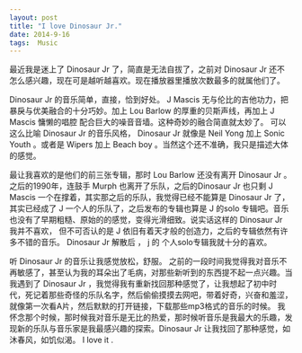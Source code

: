 ```yaml
---
layout: post
title: "I love Dinosaur Jr."
date: 2014-9-16
tags:  Music
---
```


最近我是迷上了 Dinosaur Jr 了，简直是无法自拔了，之前对 Dinosaur Jr 还不怎么感兴趣，现在可是越听越喜欢。现在播放器里播放次数最多的就属他们了。

Dinosaur Jr 的音乐简单，直接，恰到好处。 J Mascis 无与伦比的吉他功力，把暴戾与优美融合的十分巧妙。加上 Lou Barlow 的厚重的贝斯声线，再加上 J Mascis 慵懒的唱腔 配合巨大的噪音音墙。这种奇妙的融合简直就太妙了。 可以这么比喻 Dinosaur Jr 的音乐风格， Dinosaur Jr 就像是 Neil Yong 加上 Sonic Youth 。或者是 Wipers 加上 Beach boy 。当然这个还不准确，我只是描述大体的感觉。

最让我喜欢的是他们的前三张专辑，那时 Lou Barlow 还没有离开 Dinosaur Jr 。 之后的1990年，连鼓手 Murph 也离开了乐队，之后的Dinosaur Jr 也只剩 J Mascis 一个在撑着，其实那之后的乐队，我觉得已经不能算是 Dinosaur Jr 了，其实已经成了 J 一个人的乐队了，之后发布的专辑也算是 J 的solo 专辑吧。音乐也没有了早期粗糙、原始的的感觉，变得光滑细致。说实话这样的 Dinosaur Jr 我并不喜欢， 但不可否认的是 J 依旧有着天才般的创造力，之后的专辑依然有许多不错的音乐。  Dinosaur Jr 解散后 ， j 的 个人solo专辑我就十分的喜欢。

听 Dinosaur Jr 的音乐让我感觉放松，舒服。 之前的一段时间我觉得我对音乐不再敏感了，甚至认为我的耳朵出了毛病，对那些新听到的东西提不起一点兴趣。当我遇到了 Dinosaur Jr ，我觉得我有重新找回那种感觉了，让我想起了初中时代，死记着那些奇怪的乐队名字，然后偷偷摸摸去网吧，带着好奇，兴奋和羞涩，就像第一次看A片，然后默默的打开链接，下载那些mp3格式的音乐的时候。 我怀念那个时候，那时候我对音乐是无比的热爱，那时候听音乐是我最大的乐趣，发现新的乐队与音乐家是我最感兴趣的探索。Dinosaur Jr 让我找回了那种感觉，如沐春风，如饥似渴。 I love it .






